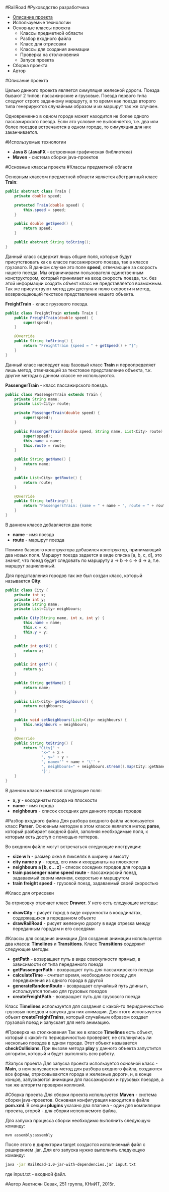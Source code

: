 #RailRoad
#Руководство разработчика

* [Описание проекта](#descriprion)
* Используемые технологии
* Основные классы проекта
    * Классы предметной области
    * Разбор входного файла
    * Класс для отрисовки
    * Классы для создания анимации
    * Проверка на столкновения
    * Запуск проекта
* Сборка проекта
* Автор
    
<a name="descriprion"></a>
#Описание проекта

Целью данного проекта является симуляция железной дороги. Поезда бывают 2 типов: пассажирские и грузовые.
Поезда первого типа следуют строго заданному маршруту, в то время как поезда второго типа генерируются случайным
образом и их маршрут так же случаен.

Одновременно в одном городе может находится не более одного пассажирского поезда. Если это условие не выполняется,
т.е. два или более поездов встречаются в одном городе, то симуляция для них заканчивается.

#Используемые технологии
* **Java 8** (**JavaFX** - встроенная графическая библиотека)
* **Maven** - система сборки java-проектов

#Основные классы проекта
#Классы предметной области

Основным классом предметной области является абстрактный класс **Train**:
```java
public abstract class Train {
    private double speed;

    protected Train(double speed) {
        this.speed = speed;
    }

    public double getSpeed() {
        return speed;
    }

    public abstract String toString();
}
```

Данный класс содержит лишь общие поля, которые будут присутствовать как в классе пассажирского поезда,
так в классе грузового. В данном случае это поле **speed**, отвечающее за скорость нашего поезда.
Мы ограничиваем пользователя единственным конструктором, который принимает на вход скорость поезда, т.к. без этой
информации создать объект класс не представляется возможным. Так же присутствуют метод для доступа к полю скорости
и метод, возврающающий текствое представление нашего объекта.

**FreightTrain** - класс грузового поезда.

```java
public class FreightTrain extends Train {
    public FreightTrain(double speed) {
        super(speed);
    }

    @Override
    public String toString() {
        return "FreightTrain {speed = " + getSpeed() + "}";
    }
}
```

Данный класс наследует наш базовый класс **Train** и переопределяет лишь метод, отвечающий за текстовое представление
объекта, т.к. другие методы в данном классе не используются.

**PassengerTrain** - класс пассажирского поезда.

```java
public class PassengerTrain extends Train {
    private String name;
    private List<City> route;

    private PassengerTrain(double speed) {
        super(speed);
    }

    public PassengerTrain(double speed, String name, List<City> route) {
        super(speed);
        this.name = name;
        this.route = route;
    }

    public String getName() {
        return name;
    }

    public List<City> getRoute() {
        return route;
    }

    @Override
    public String toString() {
        return "PassengersTrain: {name = " + name + ", route = " + route.stream().map(City::getName).collect(Collectors.toList())+ "}";
    }
}
```

В данном классе добавляется два поля:
* **name** - имя поезда
* **route** - маршрут поезда

Помимо базового конструктора добавился конструктор, принимающий два новых поля.
Маршрут поезда задается в виде списка [a, b, c, d], это значит, что поезд будет следовать по маршруту a -> b -> c -> d -> a, т.е. маршрут зацикленный.

Для представления городов так же был создан класс, который называется **City**:

```java
public class City {
    private int x;
    private int y;
    private String name;
    private List<City> neighbours;

    public City(String name, int x, int y) {
        this.name = name;
        this.x = x;
        this.y = y;
    }

    public int getX() {
        return x;
    }

    public int getY() {
        return y;
    }

    public String getName() {
        return name;
    }

    public List<City> getNeighbours() {
        return neighbours;
    }

    public void setNeighbours(List<City> neighbours) {
        this.neighbours = neighbours;
    }

    @Override
    public String toString() {
        return "City{" +
                "x=" + x +
                ", y=" + y +
                ", name='" + name + '\'' +
                ", neighbours=" + neighbours.stream().map(City::getName).collect(Collectors.toList()) +
                '}';
    }
}
```

В данном классе имеются следующие поля:
* **x, y** - координаты города на плоскости
* **name** - имя города
* **neighbours** - список соседних для данного города городов

#Разбор входного файла
Для разбора входного файла используется класс **Parser**. Основным методом в этом классе является метод **parse**, который разбирает входной файл, заполняя необходимые поля, к которым есть доступ с помощью геттеров.

Во входном файле могут встречаться следующие инструкции:
* **size w h** - размер окна в пикселях в ширину и высоту
* **city name x y** - город, его имя и координаты на плоскости
* **neighbours a [b, c... z]** - список соседних городов для города **a**
* **train passenger name speed route** - пассажирский поезд, задаваемый своим именем, скоростью и маршрутом
* **train freight speed** - грузовой поезд, задаваемый своей скоростью

#Класс для отрисовки

За отрисовку отвечает класс **Drawer**. У него есть следующие методы:
* **drawCity** - рисует город в виде окружности в координатах, содержащихся в переданном объекте
* **drawRailRoad** - рисует железную дорогу в виде отрезка между переданным городом и его соседями

#Классы для создания анимации
Для создания анимации используется два класса: **Timelines** и **Transitions**.
Класс **Transitions** содержит следующие методы:
* **getPath** - возвращает путь в виде совокупности прямых, в зависимости от типа переданного поезда
* **getPassengerPath** - возвращает путь для пассажирского поезда
* **calculateTime** - считает время, необходимое поезду для передвижения из одного города в другой
* **generateRandomRoute** - возвращает случайный путь длины n, используется только для грузовых поездов
* **createFreightPath** - возвращает путь для грузового поезда

Класс **Timelines** используется для создания с какой-то перидоичностью грузовых поездов и запуска для них анимации. Для этого используется объект **createFreightTrains**, который случайным образом создает грузовой поезд и запускает для него анимацию.

#Проверка на столкновения
Так же в классе **Timelines** есть объект, который с какой-то периодичностью проверяет, не столкнулись ли несколько поездов в одном городе. Этот объект называется **checkCollisions**. При вызове метода **play** у данного объекта запустится алгоритм, который и будет выполнять всю работу.

#Запуск проекта
Для запуска проекта используется основной класс - **Main**, в нем запускается метод для разбора входного файла, создаются все формы, отрисовываются города и железные дороги, и, в конце концов, запускаются анимации для пассажирских и грузовых поездов, а так же алгоритм проверки коллизий. 

#Сборка проекта
Для сборки проекта используется **Maven** - система сборки java-проектов. Основная конфигурация находится в файле **pom.xml**. В секции **plugins** указано два плагина - один для компиляции проекта, второй - для сборки исполняемого файла.

Для запуска процесса сборки необходимо выполнить следующую команду:
```bash
mvn assembly:assembly
```

После этого в директории target создастся исполняемый файл с раширением .jar. Для его запуска нужно выполнить следующую команду:

```bash
java -jar RailRoad-1.0-jar-with-dependencies.jar input.txt
```

где input.txt - входной файл.

#Автор
Аветисян Севак, 251 группа, КНиИТ, 2015г.
